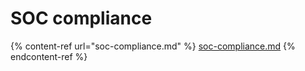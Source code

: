 # SOC compliance

{% content-ref url="soc-compliance.md" %}
[soc-compliance.md](soc-compliance.md)
{% endcontent-ref %}
